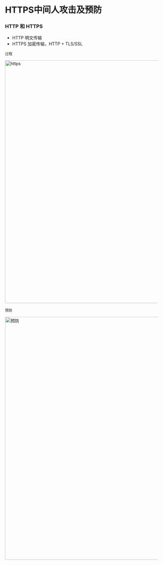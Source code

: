 
# HTTPS中间人攻击及预防

### HTTP 和 HTTPS
- HTTP 明文传输
- HTTPS 加密传输，HTTP + TLS/SSL

`过程`

<img :src="$withBase('/assets/notes-images/breadth/https.png')" alt="https" width="800">

`预防`
 
<img :src="$withBase('/assets/notes-images/breadth/https1.png')" alt="预防" width="800">


